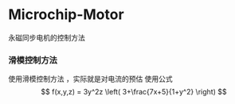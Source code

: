 # Microchip-Motor
永磁同步电机的控制方法
### 滑模控制方法
   使用滑模控制方法 ，实际就是对电流的预估 使用公式
   $$ f(x,y,z) = 3y^2z \left( 3+\frac{7x+5}{1+y^2} \right) $$
